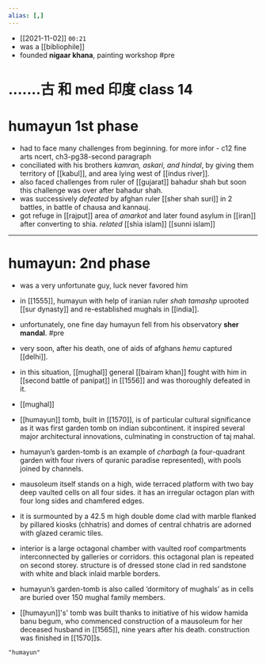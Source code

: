 ```yaml
---
alias: [,]
---
```


- [[2021-11-02]]  `00:21`
- was a [[bibliophile]]
- founded **nigaar khana**, painting workshop #pre 
# .......古 和 med 印度 class 14
# humayun 1st phase
- had to face many challenges from beginning. for more infor - c12 fine arts ncert, ch3-pg38-second paragraph
- conciliated with his brothers _kamran, askari, and hindal_, by giving them territory of [[kabul]], and area lying west of [[indus river]].
- also faced challenges from ruler of [[gujarat]] bahadur shah but soon this challenge was over after bahadur shah.
- was successively _defeated_ by afghan ruler [[sher shah suri]] in 2 battles, in battle of chausa and kannauj.
- got refuge in [[rajput]] area of _amarkot_ and later found asylum in [[iran]] after converting to shia. _related_ [[shia islam]] [[sunni islam]]
*************************************
# humayun: 2nd phase
- was a very unfortunate guy, luck never favored him
- in [[1555]], humayun with help of iranian ruler _shah tamashp_ uprooted [[sur dynasty]] and re-established mughals in [[india]].
- unfortunately, one fine day humayun fell from his observatory **sher mandal**. #pre 
- very soon, after his death, one of aids of afghans _hemu_ captured [[delhi]].
- in this situation, [[mughal]] general [[bairam khan]] fought with him in [[second battle of panipat]] in [[1556]] and was thoroughly defeated in it.

- [[mughal]]
- [[humayun]] tomb, built in [[1570]], is of particular cultural significance as it was first garden tomb on indian subcontinent. it inspired several major architectural innovations, culminating in construction of taj mahal.
- humayun’s garden-tomb is an example of *charbagh* (a four-quadrant garden with four rivers of quranic paradise represented), with pools joined by channels. 
- mausoleum itself stands on a high, wide terraced platform with two bay deep vaulted cells on all four sides. it has an irregular octagon plan with four long sides and chamfered edges.
- it is surmounted by a 42.5 m high double dome clad with marble flanked by pillared kiosks (chhatris) and domes of central chhatris are adorned with glazed ceramic tiles.
- interior is a large octagonal chamber with vaulted roof compartments interconnected by galleries or corridors. this octagonal plan is repeated on second storey. structure is of dressed stone clad in red sandstone with white and black inlaid marble borders.
- humayun’s garden-tomb is also called ‘dormitory of mughals’ as in cells are buried over 150 mughal family members.
- [[humayun]]'s' tomb was built thanks to initiative of his widow hamida banu begum, who commenced construction of a mausoleum for her deceased husband in [[1565]], nine years after his death. construction was finished in [[1570]]s.
```query
"humayun"
```